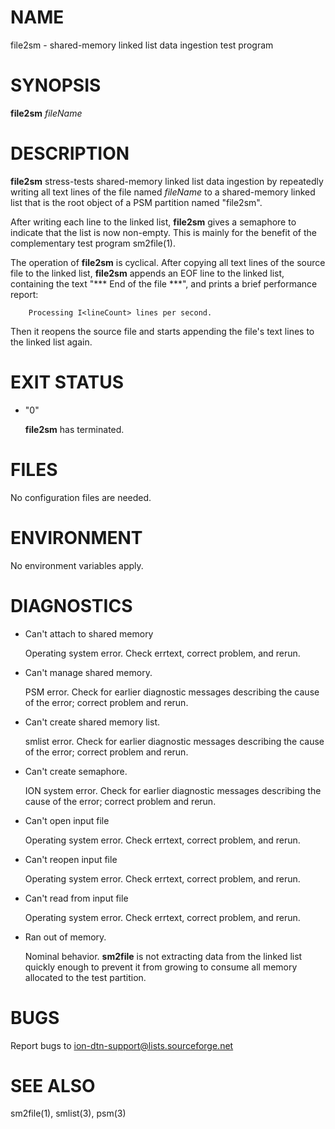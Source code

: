 # NAME

file2sm - shared-memory linked list data ingestion test program

# SYNOPSIS

**file2sm** _fileName_

# DESCRIPTION

**file2sm** stress-tests shared-memory linked list data ingestion by repeatedly
writing all text lines of the file named _fileName_ to a shared-memory linked
list that is the root object of a PSM partition named "file2sm".

After writing each line to the linked list, **file2sm** gives a semaphore to
indicate that the list is now non-empty.  This is mainly for the benefit of
the complementary test program sm2file(1).

The operation of **file2sm** is cyclical.  After copying all text lines of
the source file to the linked list, **file2sm** appends an EOF line to
the linked list, containing the text "\*\*\* End of the file \*\*\*", and prints a
brief performance report:

        Processing I<lineCount> lines per second.

Then it reopens the source file and starts appending the file's text lines
to the linked list again.

# EXIT STATUS

- "0"

    **file2sm** has terminated.

# FILES

No configuration files are needed.

# ENVIRONMENT

No environment variables apply.

# DIAGNOSTICS

- Can't attach to shared memory

    Operating system error.  Check errtext, correct problem, and rerun.

- Can't manage shared memory.

    PSM error.  Check for earlier diagnostic messages describing
    the cause of the error; correct problem and rerun.

- Can't create shared memory list.

    smlist error.  Check for earlier diagnostic messages describing
    the cause of the error; correct problem and rerun.

- Can't create semaphore.

    ION system error.  Check for earlier diagnostic messages describing
    the cause of the error; correct problem and rerun.

- Can't open input file

    Operating system error.  Check errtext, correct problem, and rerun.

- Can't reopen input file

    Operating system error.  Check errtext, correct problem, and rerun.

- Can't read from input file

    Operating system error.  Check errtext, correct problem, and rerun.

- Ran out of memory.

    Nominal behavior.  **sm2file** is not extracting data from the linked list
    quickly enough to prevent it from growing to consume all memory allocated
    to the test partition.

# BUGS

Report bugs to <ion-dtn-support@lists.sourceforge.net>

# SEE ALSO

sm2file(1), smlist(3), psm(3)
